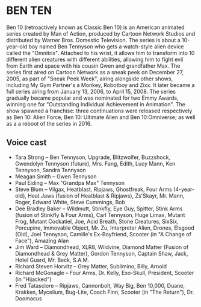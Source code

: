 # BEN TEN
Ben 10 (retroactively known as Classic Ben 10) is an American animated series created by Man of Action, produced by Cartoon Network Studios and distributed by Warner Bros. Domestic Television. The series is about a 10-year-old boy named Ben Tennyson who gets a watch-style alien device called the "Omnitrix". Attached to his wrist, it allows him to transform into 10 different alien creatures with different abilities, allowing him to fight evil from Earth and space with his cousin Gwen and grandfather Max. The series first aired on Cartoon Network as a sneak peek on December 27, 2005, as part of "Sneak Peek Week", airing alongside other shows, including My Gym Partner's a Monkey, Robotboy and Zixx. It later became a full series airing from January 13, 2006, to April 15, 2008.
The series gradually became popular and was nominated for two Emmy Awards, winning one for "Outstanding Individual Achievement in Animation". The show spawned a franchise: three continuations were released respectively as Ben 10: Alien Force, Ben 10: Ultimate Alien and Ben 10:Omniverse; as well as a a reboot of the series in 2016. 

## Voice cast
- Tara Strong  – Ben Tennyson, Upgrade, Blitzwolfer, Buzzshock, Gwendolyn Tennyson (future), Mrs. Fang, Edith, Lucy Mann, Ken Tennyson, Sandra Tennyson
- Meagan Smith  – Gwen Tennyson
- Paul Eiding  – Max "Grandpa Max" Tennyson
- Steve Blum  – Vilgax, Heatblast, Ripjaws, Ghostfreak, Four Arms (4-year-old), Heat Jaws (fusion of Heatblast & Ripjaws), Zs'Skayr, Mr. Mann, Roger, Edward White, Steve Cummings, Bob
- Dee Bradley Baker  – Wildmutt, Stinkfly, Eye Guy, Spitter, Stink Arms (fusion of Stinkfly & Four Arms), Carl Tennyson, Huge Limax, Mutant Frog, Mutant Cockatiel, Joe, Acid Breath, Stone Creatures, SixSix, Porcupine, Immovable Object, Mr. Zu, Interpreter Alien, Drones, Elsgood (Old), Joel Tennyson, Camille's Ex-Boyfriend, Scooter (in "A Change of Face"), Amazing Alan
- Jim Ward  – Diamondhead, XLR8, Wildvine, Diamond Matter (Fusion of Diamondhead & Grey Matter), Gordon Tennyson, Captain Shaw, Jack, Hotel Guard, Mr. Beck, S.A.M.
- Richard Steven Horvitz  – Grey Matter, Sublimino, Billy, Arnold
- Richard McGonagle  – Four Arms, Dr. Kelly, Exo-Skull, President, Scooter (in "Hijacked")
- Fred Tatasciore  – Ripjaws, Cannonbolt, Way Big, Ben 10,000, Duane, Krakken, Mycelium, Bug-Lite, Coach Finn, Scooter (in "The Return"), Dr. Doomacus
  

